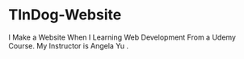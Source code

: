 # TInDog-Website
I Make a Website When I Learning Web Development From a Udemy Course. My Instructor is Angela Yu .
